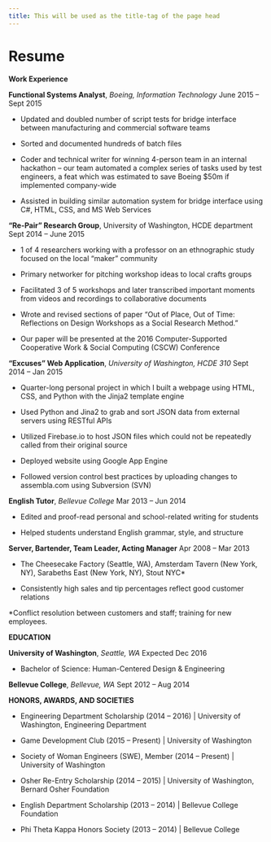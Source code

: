 ```yaml
---
title: This will be used as the title-tag of the page head
---
```


Resume
=====

**Work Experience**

**Functional Systems Analyst**, *Boeing, Information Technology* 					           June 2015 – Sept 2015

* Updated and doubled number of script tests for bridge interface between manufacturing and commercial software teams

* Sorted and documented hundreds of batch files

* Coder and technical writer for winning 4-person team in an internal hackathon – our team automated a complex series of tasks used by test engineers, a feat which was estimated to save Boeing $50m if implemented company-wide

* Assisted in building similar automation system for bridge interface using C#, HTML, CSS, and MS Web Services


**“Re-Pair” Research Group**, University of Washington, HCDE department				           Sept 2014 – June 2015

* 1 of 4 researchers working with a professor on an ethnographic study focused on the local “maker” community

* Primary networker for pitching workshop ideas to local crafts groups

* Facilitated 3 of 5 workshops and later transcribed important moments from videos and recordings to collaborative documents

* Wrote and revised sections of paper “Out of Place, Out of Time: Reflections on Design Workshops as a Social Research Method.” 

* Our paper will be presented at the 2016 Computer-Supported Cooperative Work & Social Computing (CSCW) Conference


**“Excuses” Web Application**, *University of Washington, HCDE 310*						             Sept 2014 – Jan 2015

* Quarter-long personal project in which I built a webpage using HTML, CSS, and Python with the Jinja2 template engine

* Used Python and Jina2 to grab and sort JSON data from external servers using RESTful APIs

* Utilized Firebase.io to host JSON files which could not be repeatedly called from their original source

* Deployed website using Google App Engine

* Followed version control best practices by uploading changes to assembla.com using Subversion (SVN) 


**English Tutor**, *Bellevue College*						        		              Mar 2013 – Jun 2014

* Edited and proof-read personal and school-related writing for students

* Helped students understand English grammar, style, and structure


**Server, Bartender, Team Leader, Acting Manager**					              Apr 2008 – Mar 2013

* The Cheesecake Factory (Seattle, WA), Amsterdam Tavern (New York, NY), Sarabeths East (New York, NY), Stout NYC*

* Consistently high sales and tip percentages reflect good customer relations

*Conflict resolution between customers and staff; training for new employees. 

**EDUCATION**

**University of Washington**, *Seattle, WA*									Expected Dec 2016

* Bachelor of Science: Human-Centered Design & Engineering

**Bellevue College**, *Bellevue, WA*								            Sept 2012 – Aug 2014


**HONORS, AWARDS, AND SOCIETIES**

* Engineering Department Scholarship (2014 – 2016)   |   University of Washington, Engineering Department

* Game Development Club (2015 – Present)   |   University of Washington

* Society of Woman Engineers (SWE), Member (2014 – Present)   |   University of Washington

* Osher Re-Entry Scholarship (2014 – 2015)   |   University of Washington, Bernard Osher Foundation

* English Department Scholarship (2013 – 2014)   |   Bellevue College Foundation

* Phi Theta Kappa Honors Society (2013 – 2014)   |   Bellevue College
